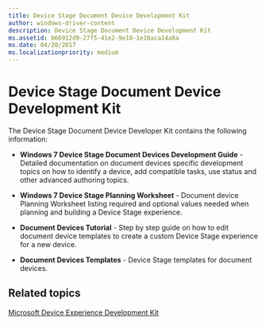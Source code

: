 ```yaml
---
title: Device Stage Document Device Development Kit
author: windows-driver-content
description: Device Stage Document Device Development Kit
ms.assetid: b66912d9-27f5-41e2-9e10-1e16aca14a8a
ms.date: 04/20/2017
ms.localizationpriority: medium
---
```


# Device Stage Document Device Development Kit


The Device Stage Document Device Developer Kit contains the following information:

-   **Windows 7 Device Stage Document Devices Development Guide** - Detailed documentation on document devices specific development topics on how to identify a device, add compatible tasks, use status and other advanced authoring topics.

-   **Windows 7 Device Stage Planning Worksheet** - Document device Planning Worksheet listing required and optional values needed when planning and building a Device Stage experience.

-   **Document Devices Tutorial** - Step by step guide on how to edit document device templates to create a custom Device Stage experience for a new device.

-   **Document Devices Templates** - Device Stage templates for document devices.

## Related topics
[Microsoft Device Experience Development Kit](https://msdn.microsoft.com/library/windows/hardware/gg463154)  



